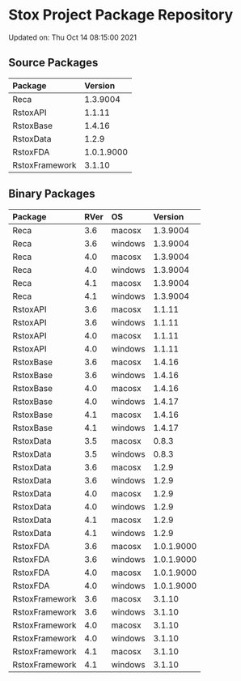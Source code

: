 # Stox Project Package Repository


Updated on: Thu Oct 14 08:15:00 2021
## Source Packages

|Package        |Version    |
|:--------------|:----------|
|Reca           |1.3.9004   |
|RstoxAPI       |1.1.11     |
|RstoxBase      |1.4.16     |
|RstoxData      |1.2.9      |
|RstoxFDA       |1.0.1.9000 |
|RstoxFramework |3.1.10     |

## Binary Packages

|Package        |RVer |OS      |Version    |
|:--------------|:----|:-------|:----------|
|Reca           |3.6  |macosx  |1.3.9004   |
|Reca           |3.6  |windows |1.3.9004   |
|Reca           |4.0  |macosx  |1.3.9004   |
|Reca           |4.0  |windows |1.3.9004   |
|Reca           |4.1  |macosx  |1.3.9004   |
|Reca           |4.1  |windows |1.3.9004   |
|RstoxAPI       |3.6  |macosx  |1.1.11     |
|RstoxAPI       |3.6  |windows |1.1.11     |
|RstoxAPI       |4.0  |macosx  |1.1.11     |
|RstoxAPI       |4.0  |windows |1.1.11     |
|RstoxBase      |3.6  |macosx  |1.4.16     |
|RstoxBase      |3.6  |windows |1.4.16     |
|RstoxBase      |4.0  |macosx  |1.4.16     |
|RstoxBase      |4.0  |windows |1.4.17     |
|RstoxBase      |4.1  |macosx  |1.4.16     |
|RstoxBase      |4.1  |windows |1.4.17     |
|RstoxData      |3.5  |macosx  |0.8.3      |
|RstoxData      |3.5  |windows |0.8.3      |
|RstoxData      |3.6  |macosx  |1.2.9      |
|RstoxData      |3.6  |windows |1.2.9      |
|RstoxData      |4.0  |macosx  |1.2.9      |
|RstoxData      |4.0  |windows |1.2.9      |
|RstoxData      |4.1  |macosx  |1.2.9      |
|RstoxData      |4.1  |windows |1.2.9      |
|RstoxFDA       |3.6  |macosx  |1.0.1.9000 |
|RstoxFDA       |3.6  |windows |1.0.1.9000 |
|RstoxFDA       |4.0  |macosx  |1.0.1.9000 |
|RstoxFDA       |4.0  |windows |1.0.1.9000 |
|RstoxFramework |3.6  |macosx  |3.1.10     |
|RstoxFramework |3.6  |windows |3.1.10     |
|RstoxFramework |4.0  |macosx  |3.1.10     |
|RstoxFramework |4.0  |windows |3.1.10     |
|RstoxFramework |4.1  |macosx  |3.1.10     |
|RstoxFramework |4.1  |windows |3.1.10     |
